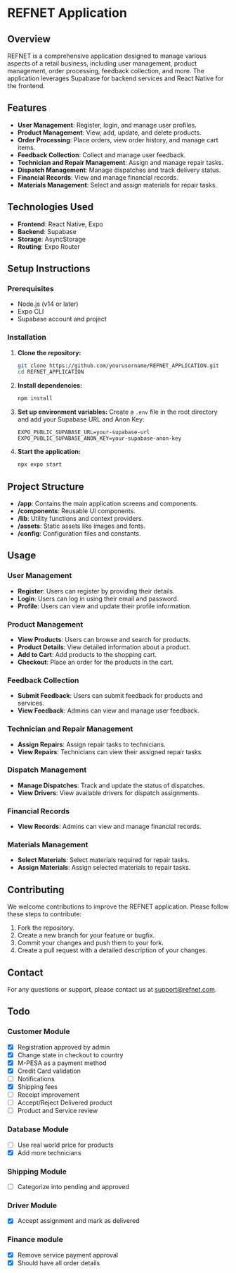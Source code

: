 # REFNET Application

## Overview

REFNET is a comprehensive application designed to manage various aspects of a retail business, including user management, product management, order processing, feedback collection, and more. The application leverages Supabase for backend services and React Native for the frontend.

## Features

- **User Management**: Register, login, and manage user profiles.
- **Product Management**: View, add, update, and delete products.
- **Order Processing**: Place orders, view order history, and manage cart items.
- **Feedback Collection**: Collect and manage user feedback.
- **Technician and Repair Management**: Assign and manage repair tasks.
- **Dispatch Management**: Manage dispatches and track delivery status.
- **Financial Records**: View and manage financial records.
- **Materials Management**: Select and assign materials for repair tasks.

## Technologies Used

- **Frontend**: React Native, Expo
- **Backend**: Supabase
- **Storage**: AsyncStorage
- **Routing**: Expo Router

## Setup Instructions

### Prerequisites

- Node.js (v14 or later)
- Expo CLI
- Supabase account and project

### Installation

1. **Clone the repository:**
   ```bash
   git clone https://github.com/yourusername/REFNET_APPLICATION.git
   cd REFNET_APPLICATION
   ```

2. **Install dependencies:**
   ```bash
   npm install
   ```

3. **Set up environment variables:**
   Create a `.env` file in the root directory and add your Supabase URL and Anon Key:
   ```env
   EXPO_PUBLIC_SUPABASE_URL=your-supabase-url
   EXPO_PUBLIC_SUPABASE_ANON_KEY=your-supabase-anon-key
   ```

4. **Start the application:**
   ```bash
   npx expo start
   ```

## Project Structure

- **/app**: Contains the main application screens and components.
- **/components**: Reusable UI components.
- **/lib**: Utility functions and context providers.
- **/assets**: Static assets like images and fonts.
- **/config**: Configuration files and constants.

## Usage

### User Management

- **Register**: Users can register by providing their details.
- **Login**: Users can log in using their email and password.
- **Profile**: Users can view and update their profile information.

### Product Management

- **View Products**: Users can browse and search for products.
- **Product Details**: View detailed information about a product.
- **Add to Cart**: Add products to the shopping cart.
- **Checkout**: Place an order for the products in the cart.

### Feedback Collection

- **Submit Feedback**: Users can submit feedback for products and services.
- **View Feedback**: Admins can view and manage user feedback.

### Technician and Repair Management

- **Assign Repairs**: Assign repair tasks to technicians.
- **View Repairs**: Technicians can view their assigned repair tasks.

### Dispatch Management

- **Manage Dispatches**: Track and update the status of dispatches.
- **View Drivers**: View available drivers for dispatch assignments.

### Financial Records

- **View Records**: Admins can view and manage financial records.

### Materials Management

- **Select Materials**: Select materials required for repair tasks.
- **Assign Materials**: Assign selected materials to repair tasks.

## Contributing

We welcome contributions to improve the REFNET application. Please follow these steps to contribute:

1. Fork the repository.
2. Create a new branch for your feature or bugfix.
3. Commit your changes and push them to your fork.
4. Create a pull request with a detailed description of your changes.

## Contact

For any questions or support, please contact us at support@refnet.com.

## Todo

### Customer Module
- [x] Registration approved by admin
- [x] Change state in checkout to country
- [x] M-PESA as a payment method
- [x] Credit Card validation
- [ ] Notifications
- [x] Shipping fees
- [ ] Receipt improvement
- [ ] Accept/Reject Delivered product
- [ ] Product and Service review

### Database Module
- [ ] Use real world price for products
- [x] Add more technicians

### Shipping Module
- [ ] Categorize into pending and approved

### Driver Module
- [x] Accept assignment and mark as delivered

### Finance module
- [x] Remove service payment approval
- [x] Should have all order details
